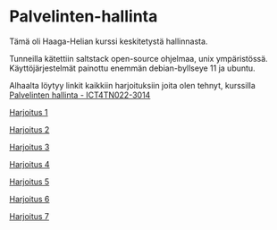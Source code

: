 # Palvelinten-hallinta

Tämä oli Haaga-Helian kurssi keskitetystä hallinnasta. 

Tunneilla kätettiin saltstack open-source ohjelmaa, unix ympäristössä. Käyttöjärjestelmät painottu enemmän debian-byllseye 11 ja ubuntu.

Alhaalta löytyy linkit kaikkiin harjoituksiin joita olen tehnyt, kurssilla [Palvelinten hallinta - ICT4TN022-3014](https://terokarvinen.com/2021/configuration-management-systems-palvelinten-hallinta-ict4tn022-2021-autumn/)


[Harjoitus 1](https://github.com/mikaelalalaa/Harjoitus-1)

[Harjoitus 2](https://github.com/mikaelalalaa/Harjoitus-2)

[Harjoitus 3](https://github.com/mikaelalalaa/Harjoitus-3)

[Harjoitus 4](https://github.com/mikaelalalaa/Harjoitus-4)

[Harjoitus 5](https://github.com/mikaelalalaa/harjoitus-5)

[Harjoitus 6](https://github.com/mikaelalalaa/Harjoitus-6)

[Harjoitus 7](https://github.com/mikaelalalaa/Harjoitus-7)
